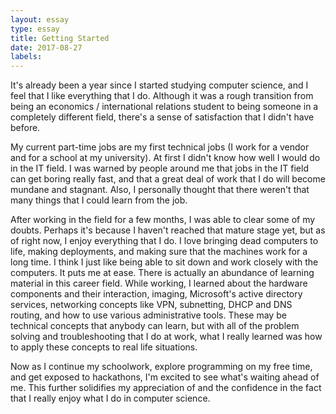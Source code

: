 ```yaml
---
layout: essay
type: essay
title: Getting Started
date: 2017-08-27
labels:
---
```


It's already been a year since I started studying computer science, and I feel that I like everything that I do. Although it was a rough transition from being an economics / international relations student to being someone in a completely different field, there's a sense of satisfaction that I didn't have before.

My current part-time jobs are my first technical jobs (I work for a vendor and for a school at my university). At first I didn't know how well I would do in the IT field. I was warned by people around me that jobs in the IT field can get boring really fast, and that a great deal of work that I do will become mundane and stagnant. Also, I personally thought that there weren't that many things that I could learn from the job.

After working in the field for a few months,  I was able to clear some of my doubts. Perhaps it's because I haven't reached that mature stage yet, but as of right now, I enjoy everything that I do. I love bringing dead computers to life, making deployments, and making sure that the machines work for a long time. I think I just like being able to sit down and work closely with the computers. It puts me at ease.
There is actually an abundance of learning material in this career field. While working, I learned about the hardware components and their interaction, imaging, Microsoft's active directory services, networking concepts like VPN, subnetting, DHCP and DNS routing, and how to use various administrative tools. These may be technical concepts that anybody can learn, but with all of the problem solving and troubleshooting that I do at work, what I really learned was how to apply these concepts to real life situations.

Now as I continue my schoolwork, explore programming on my free time, and get exposed to hackathons, I'm excited to see what's waiting ahead of me. This further solidifies my appreciation of and the confidence in the fact that I really enjoy what I do in computer science.
